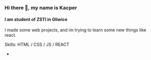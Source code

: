 ### Hi there 👋, my name is Kacper
#### I am student of ZSTI in Gliwice
I made some web projects, and im trying to learn some new things like react.

Skills: HTML / CSS / JS / REACT

-



